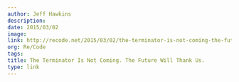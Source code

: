 ```yaml
---
author: Jeff Hawkins
description:
date: 2015/03/02
image:
link: http://recode.net/2015/03/02/the-terminator-is-not-coming-the-future-will-thank-us/
org: Re/Code
tags:
title: The Terminator Is Not Coming. The Future Will Thank Us.
type: link
---
```

